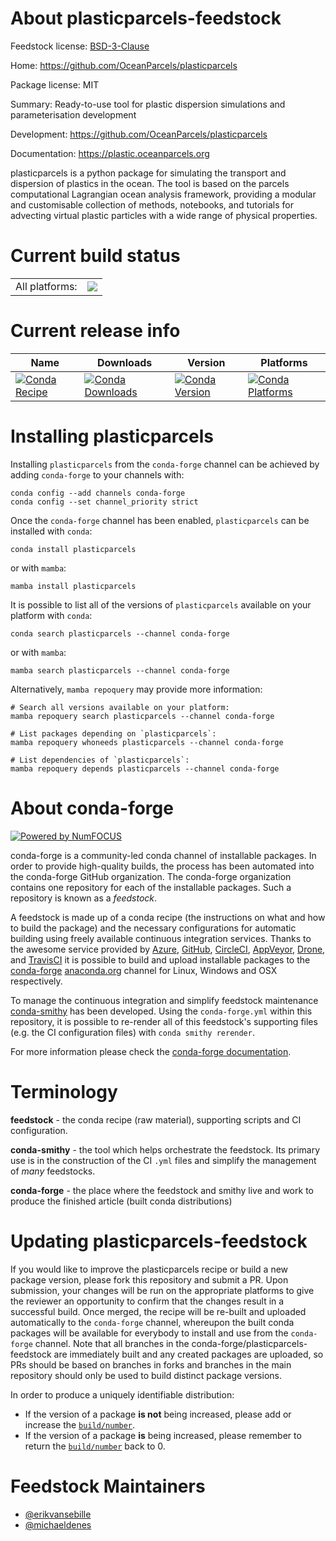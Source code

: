 About plasticparcels-feedstock
==============================

Feedstock license: [BSD-3-Clause](https://github.com/conda-forge/plasticparcels-feedstock/blob/main/LICENSE.txt)

Home: https://github.com/OceanParcels/plasticparcels

Package license: MIT

Summary: Ready-to-use tool for plastic dispersion simulations and parameterisation development

Development: https://github.com/OceanParcels/plasticparcels

Documentation: https://plastic.oceanparcels.org

plasticparcels is a python package for simulating the transport and dispersion of plastics in the ocean.
The tool is based on the parcels computational Lagrangian ocean analysis framework,
providing a modular and customisable collection of methods, notebooks, and tutorials
for advecting virtual plastic particles with a wide range of physical properties.


Current build status
====================


<table><tr><td>All platforms:</td>
    <td>
      <a href="https://dev.azure.com/conda-forge/feedstock-builds/_build/latest?definitionId=22269&branchName=main">
        <img src="https://dev.azure.com/conda-forge/feedstock-builds/_apis/build/status/plasticparcels-feedstock?branchName=main">
      </a>
    </td>
  </tr>
</table>

Current release info
====================

| Name | Downloads | Version | Platforms |
| --- | --- | --- | --- |
| [![Conda Recipe](https://img.shields.io/badge/recipe-plasticparcels-green.svg)](https://anaconda.org/conda-forge/plasticparcels) | [![Conda Downloads](https://img.shields.io/conda/dn/conda-forge/plasticparcels.svg)](https://anaconda.org/conda-forge/plasticparcels) | [![Conda Version](https://img.shields.io/conda/vn/conda-forge/plasticparcels.svg)](https://anaconda.org/conda-forge/plasticparcels) | [![Conda Platforms](https://img.shields.io/conda/pn/conda-forge/plasticparcels.svg)](https://anaconda.org/conda-forge/plasticparcels) |

Installing plasticparcels
=========================

Installing `plasticparcels` from the `conda-forge` channel can be achieved by adding `conda-forge` to your channels with:

```
conda config --add channels conda-forge
conda config --set channel_priority strict
```

Once the `conda-forge` channel has been enabled, `plasticparcels` can be installed with `conda`:

```
conda install plasticparcels
```

or with `mamba`:

```
mamba install plasticparcels
```

It is possible to list all of the versions of `plasticparcels` available on your platform with `conda`:

```
conda search plasticparcels --channel conda-forge
```

or with `mamba`:

```
mamba search plasticparcels --channel conda-forge
```

Alternatively, `mamba repoquery` may provide more information:

```
# Search all versions available on your platform:
mamba repoquery search plasticparcels --channel conda-forge

# List packages depending on `plasticparcels`:
mamba repoquery whoneeds plasticparcels --channel conda-forge

# List dependencies of `plasticparcels`:
mamba repoquery depends plasticparcels --channel conda-forge
```


About conda-forge
=================

[![Powered by
NumFOCUS](https://img.shields.io/badge/powered%20by-NumFOCUS-orange.svg?style=flat&colorA=E1523D&colorB=007D8A)](https://numfocus.org)

conda-forge is a community-led conda channel of installable packages.
In order to provide high-quality builds, the process has been automated into the
conda-forge GitHub organization. The conda-forge organization contains one repository
for each of the installable packages. Such a repository is known as a *feedstock*.

A feedstock is made up of a conda recipe (the instructions on what and how to build
the package) and the necessary configurations for automatic building using freely
available continuous integration services. Thanks to the awesome service provided by
[Azure](https://azure.microsoft.com/en-us/services/devops/), [GitHub](https://github.com/),
[CircleCI](https://circleci.com/), [AppVeyor](https://www.appveyor.com/),
[Drone](https://cloud.drone.io/welcome), and [TravisCI](https://travis-ci.com/)
it is possible to build and upload installable packages to the
[conda-forge](https://anaconda.org/conda-forge) [anaconda.org](https://anaconda.org/)
channel for Linux, Windows and OSX respectively.

To manage the continuous integration and simplify feedstock maintenance
[conda-smithy](https://github.com/conda-forge/conda-smithy) has been developed.
Using the ``conda-forge.yml`` within this repository, it is possible to re-render all of
this feedstock's supporting files (e.g. the CI configuration files) with ``conda smithy rerender``.

For more information please check the [conda-forge documentation](https://conda-forge.org/docs/).

Terminology
===========

**feedstock** - the conda recipe (raw material), supporting scripts and CI configuration.

**conda-smithy** - the tool which helps orchestrate the feedstock.
                   Its primary use is in the construction of the CI ``.yml`` files
                   and simplify the management of *many* feedstocks.

**conda-forge** - the place where the feedstock and smithy live and work to
                  produce the finished article (built conda distributions)


Updating plasticparcels-feedstock
=================================

If you would like to improve the plasticparcels recipe or build a new
package version, please fork this repository and submit a PR. Upon submission,
your changes will be run on the appropriate platforms to give the reviewer an
opportunity to confirm that the changes result in a successful build. Once
merged, the recipe will be re-built and uploaded automatically to the
`conda-forge` channel, whereupon the built conda packages will be available for
everybody to install and use from the `conda-forge` channel.
Note that all branches in the conda-forge/plasticparcels-feedstock are
immediately built and any created packages are uploaded, so PRs should be based
on branches in forks and branches in the main repository should only be used to
build distinct package versions.

In order to produce a uniquely identifiable distribution:
 * If the version of a package **is not** being increased, please add or increase
   the [``build/number``](https://docs.conda.io/projects/conda-build/en/latest/resources/define-metadata.html#build-number-and-string).
 * If the version of a package **is** being increased, please remember to return
   the [``build/number``](https://docs.conda.io/projects/conda-build/en/latest/resources/define-metadata.html#build-number-and-string)
   back to 0.

Feedstock Maintainers
=====================

* [@erikvansebille](https://github.com/erikvansebille/)
* [@michaeldenes](https://github.com/michaeldenes/)

